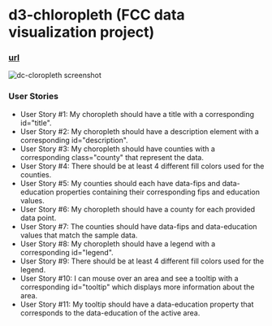# d3-chloropleth (FCC data visualization project)

### [url](url)

![dc-cloropleth screenshot](https://raw.githubusercontent.com/rifkegribenes/dc-cloropleth/master/screenshot.jpg)

### User Stories

* User Story #1: My choropleth should have a title with a corresponding id="title".
* User Story #2: My choropleth should have a description element with a corresponding id="description".
* User Story #3: My choropleth should have counties with a corresponding class="county" that represent the data.
* User Story #4: There should be at least 4 different fill colors used for the counties.
* User Story #5: My counties should each have data-fips and data-education properties containing their corresponding fips and education values.
* User Story #6: My choropleth should have a county for each provided data point.
* User Story #7: The counties should have data-fips and data-education values that match the sample data.
* User Story #8: My choropleth should have a legend with a corresponding id="legend".
* User Story #9: There should be at least 4 different fill colors used for the legend.
* User Story #10: I can mouse over an area and see a tooltip with a corresponding id="tooltip" which displays more information about the area.
* User Story #11: My tooltip should have a data-education property that corresponds to the data-education of the active area.
